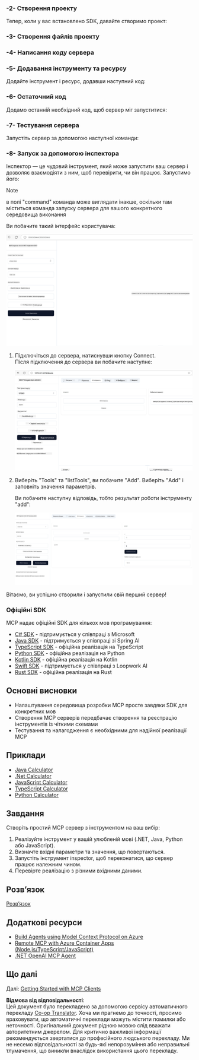 <!--
CO_OP_TRANSLATOR_METADATA:
{
  "original_hash": "f01d4263fc6eec331615fef42429b720",
  "translation_date": "2025-06-18T18:29:08+00:00",
  "source_file": "03-GettingStarted/01-first-server/README.md",
  "language_code": "uk"
}
-->
### -2- Створення проекту

Тепер, коли у вас встановлено SDK, давайте створимо проект:  

### -3- Створення файлів проекту

### -4- Написання коду сервера

### -5- Додавання інструменту та ресурсу

Додайте інструмент і ресурс, додавши наступний код:  

### -6- Остаточний код

Додамо останній необхідний код, щоб сервер міг запуститися:  

### -7- Тестування сервера

Запустіть сервер за допомогою наступної команди:  

### -8- Запуск за допомогою інспектора

Інспектор — це чудовий інструмент, який може запустити ваш сервер і дозволяє взаємодіяти з ним, щоб перевірити, чи він працює. Запустимо його:  

> [!NOTE]
> в полі "command" команда може виглядати інакше, оскільки там міститься команда запуску сервера для вашого конкретного середовища виконання  

Ви побачите такий інтерфейс користувача:  

![Connect](../../../../translated_images/connect.141db0b2bd05f096fb1dd91273771fd8b2469d6507656c3b0c9df4b3c5473929.uk.png)

1. Підключіться до сервера, натиснувши кнопку Connect.  
   Після підключення до сервера ви побачите наступне:  

   ![Connected](../../../../translated_images/connected.73d1e042c24075d386cacdd4ee7cd748c16364c277d814e646ff2f7b5eefde85.uk.png)

2. Виберіть "Tools" та "listTools", ви побачите "Add". Виберіть "Add" і заповніть значення параметрів.  

   Ви побачите наступну відповідь, тобто результат роботи інструменту "add":  

   ![Result of running add](../../../../translated_images/ran-tool.a5a6ee878c1369ec1e379b81053395252a441799dbf23416c36ddf288faf8249.uk.png)

Вітаємо, ви успішно створили і запустили свій перший сервер!  

### Офіційні SDK

MCP надає офіційні SDK для кількох мов програмування:

- [C# SDK](https://github.com/modelcontextprotocol/csharp-sdk) - підтримується у співпраці з Microsoft  
- [Java SDK](https://github.com/modelcontextprotocol/java-sdk) - підтримується у співпраці зі Spring AI  
- [TypeScript SDK](https://github.com/modelcontextprotocol/typescript-sdk) - офіційна реалізація на TypeScript  
- [Python SDK](https://github.com/modelcontextprotocol/python-sdk) - офіційна реалізація на Python  
- [Kotlin SDK](https://github.com/modelcontextprotocol/kotlin-sdk) - офіційна реалізація на Kotlin  
- [Swift SDK](https://github.com/modelcontextprotocol/swift-sdk) - підтримується у співпраці з Loopwork AI  
- [Rust SDK](https://github.com/modelcontextprotocol/rust-sdk) - офіційна реалізація на Rust  

## Основні висновки

- Налаштування середовища розробки MCP просте завдяки SDK для конкретних мов  
- Створення MCP серверів передбачає створення та реєстрацію інструментів із чіткими схемами  
- Тестування та налагодження є необхідними для надійної реалізації MCP  

## Приклади

- [Java Calculator](../samples/java/calculator/README.md)  
- [.Net Calculator](../../../../03-GettingStarted/samples/csharp)  
- [JavaScript Calculator](../samples/javascript/README.md)  
- [TypeScript Calculator](../samples/typescript/README.md)  
- [Python Calculator](../../../../03-GettingStarted/samples/python)  

## Завдання

Створіть простий MCP сервер з інструментом на ваш вибір:

1. Реалізуйте інструмент у вашій улюбленій мові (.NET, Java, Python або JavaScript).  
2. Визначте вхідні параметри та значення, що повертаються.  
3. Запустіть інструмент inspector, щоб переконатися, що сервер працює належним чином.  
4. Перевірте реалізацію з різними вхідними даними.  

## Розв’язок

[Розв’язок](./solution/README.md)  

## Додаткові ресурси

- [Build Agents using Model Context Protocol on Azure](https://learn.microsoft.com/azure/developer/ai/intro-agents-mcp)  
- [Remote MCP with Azure Container Apps (Node.js/TypeScript/JavaScript)](https://learn.microsoft.com/samples/azure-samples/mcp-container-ts/mcp-container-ts/)  
- [.NET OpenAI MCP Agent](https://learn.microsoft.com/samples/azure-samples/openai-mcp-agent-dotnet/openai-mcp-agent-dotnet/)  

## Що далі

Далі: [Getting Started with MCP Clients](/03-GettingStarted/02-client/README.md)

**Відмова від відповідальності**:  
Цей документ було перекладено за допомогою сервісу автоматичного перекладу [Co-op Translator](https://github.com/Azure/co-op-translator). Хоча ми прагнемо до точності, просимо враховувати, що автоматичні переклади можуть містити помилки або неточності. Оригінальний документ рідною мовою слід вважати авторитетним джерелом. Для критично важливої інформації рекомендується звертатися до професійного людського перекладу. Ми не несемо відповідальності за будь-які непорозуміння або неправильні тлумачення, що виникли внаслідок використання цього перекладу.
